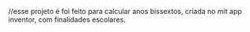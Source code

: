 //esse projeto é foi feito para calcular anos bissextos, criada no mit app inventor, com finalidades escolares.
